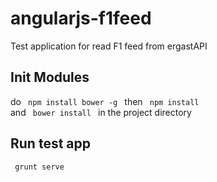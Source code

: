angularjs-f1feed
================

Test application for read F1 feed from ergastAPI

Init Modules
------------
do <code> npm install bower -g </code> then
<code> npm install </code> and <code> bower install </code> in the project directory

Run test app
------------
<code> grunt serve </code>
